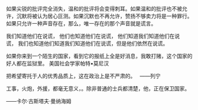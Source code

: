 如果尖锐的批评完全消失，温和的批评将会变得刺耳。如果温和的批评也不被允许，沉默将被认为居心叵测。如果沉默也不再允许，赞扬不够卖力将是一种罪行。如果只允许一种声音存在，那么，唯一存在的那个声音就是谎言。 

我们知道他们在说谎， 他们也知道他们在说谎， 他们知道我们知道他们在说谎， 我们也知道他们知道我们知道他们在说谎，但是他们依然在说谎。 

如果你来到一个陌生的国家，看到它的报纸上全是好消息，我敢打赌，这个国家的好人都在监狱里。 美国社会学家帕特•莫尼汉 

把希望寄托于人的优秀品质上，这在政治上是不严肃的。  
——列宁 

工事，火炮，外援，都毫无意义，。除非普通的士兵都清楚，他，正在保卫国家。 

——卡尔·古斯塔夫·曼纳海姆